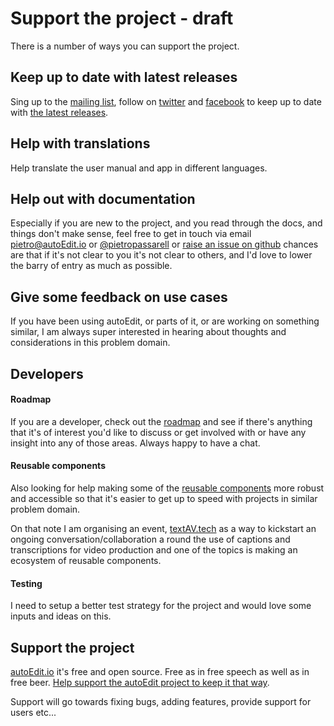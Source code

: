 # Support the project - draft

There is a number of ways you can support the project. 

## Keep up to date with latest releases

Sing up to the [mailing list](http://eepurl.com/cMzwSX), follow on [twitter](http://twitter.com/autoEdit2) and [facebook](https://www.facebook.com/autoEdit.io/) to keep up to date with [the latest releases](https://github.com/OpenNewsLabs/autoEdit_2/releases). 


## Help with translations
Help translate the user manual and app in different languages.


## Help out with documentation 

Especially if you are new to the project, and you read through the docs, and things don't make sense, feel free to get in touch via email <a href="mailto:pietro@autoEdit.io?Subject=Hello" target="_top">pietro@autoEdit.io</a> or [@pietropassarell](twitter.com/pietropassarell) or [raise an issue on github](https://github.com/OpenNewsLabs/autoEdit_2) chances are that if it's not clear to you it's not clear to others, and I'd love to lower the barry of entry as much as possible. 


## Give some feedback on use cases

If you have been using autoEdit, or parts of it, or are working on something similar, I am always super interested in hearing about thoughts and considerations in this problem domain.

## Developers

#### Roadmap 
If you are a developer, check out the [roadmap](/roadmap.md) and see if there's anything that it's of interest you'd like to discuss or get involved with or have any insight into any of those areas. Always happy to have a chat. 

#### Reusable components
Also looking for help making some of the [reusable components](/reusable-components.md) more robust and accessible so that it's easier to get up to speed with projects in similar problem domain. 

On that note I am organising an event, [textAV.tech](http://textav.tech) as a way to kickstart an ongoing conversation/collaboration a round the use of captions and transcriptions for video production and one of the topics is making an ecosystem of reusable components. 

#### Testing
I need to setup a better test strategy for the project and would love some inputs and ideas on this. 


## Support the project

[autoEdit.io](www.autoEdit.io) it's free and open source. Free as in free speech as well as in free beer. [Help support the autoEdit project to keep it that way](https://donorbox.org/c9762eef-0e08-468e-90cb-2d00643697f8?recurring=true). 

Support will go towards fixing bugs, adding features, provide support for users etc...